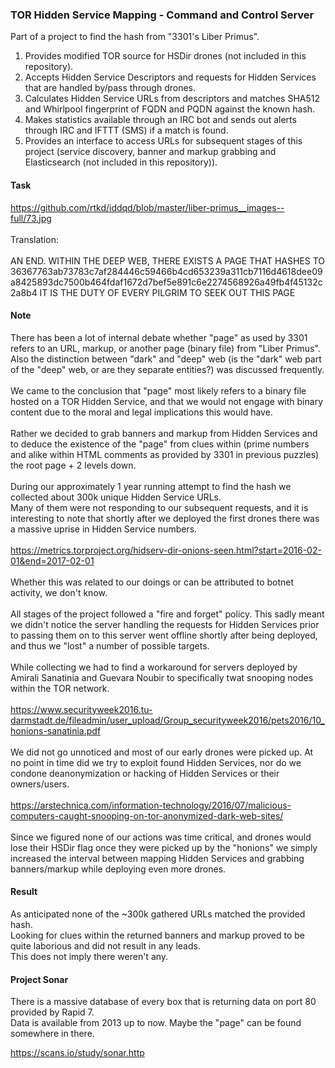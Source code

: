### TOR Hidden Service Mapping - Command and Control Server ###

Part of a project to find the hash from "3301's Liber Primus".<br>
1. Provides modified TOR source for HSDir drones (not included in this repository).
2. Accepts Hidden Service Descriptors and requests for Hidden Services that are handled by/pass through drones.
3. Calculates Hidden Service URLs from descriptors and matches SHA512 and Whirlpool fingerprint of FQDN and PQDN against the known hash.
4. Makes statistics available through an IRC bot and sends out alerts through IRC and IFTTT (SMS) if a match is found.
5. Provides an interface to access URLs for subsequent stages of this project (service discovery, banner and markup grabbing and Elasticsearch (not included in this repository)).

#### Task ####

https://github.com/rtkd/iddqd/blob/master/liber-primus__images--full/73.jpg<br>
<br>
Translation:<br>
<br>
AN  END. WITHIN  THE  DEEP  WEB,  THERE  EXISTS  A  PAGE  THAT  HASHES  TO 36367763ab73783c7af284446c59466b4cd653239a311cb7116d4618dee09a8425893dc7500b464fdaf1672d7bef5e891c6e2274568926a49fb4f45132c2a8b4 IT IS THE DUTY OF EVERY PILGRIM TO SEEK OUT THIS PAGE

#### Note ####

There has been a lot of internal debate whether "page" as used by 3301 refers to an URL, markup, or another page (binary file) from "Liber Primus". Also the distinction between "dark" and "deep" web (is the "dark" web part of the "deep" web, or are they separate entities?) was discussed frequently.<br>
<br>
We came to the conclusion that "page" most likely refers to a binary file hosted on a TOR Hidden Service, and that we would not engage with binary content due to the moral and legal implications this would have.<br>
<br>
Rather we decided to grab banners and markup from Hidden Services and to deduce the existence of the "page" from clues within (prime numbers and alike within HTML comments as provided by 3301 in previous puzzles) the root page + 2 levels down.<br>
<br>
During our approximately 1 year running attempt to find the hash we collected about 300k unique Hidden Service URLs.<br>
Many of them were not responding to our subsequent requests, and it is interesting to note that shortly after we deployed the first drones there was a massive uprise in Hidden Service numbers.<br>
<br>
https://metrics.torproject.org/hidserv-dir-onions-seen.html?start=2016-02-01&end=2017-02-01<br>
<br>
Whether this was related to our doings or can be attributed to botnet activity, we don't know.<br>
<br>
All stages of the project followed a "fire and forget" policy. This sadly meant we didn't notice the server handling the requests for Hidden Services prior to passing them on to this server went offline shortly after being deployed, and thus we "lost" a number of possible targets.<br>
<br>
While collecting we had to find a workaround for servers deployed by Amirali Sanatinia and Guevara Noubir to specifically twat snooping nodes within the TOR network.<br>
<br>
https://www.securityweek2016.tu-darmstadt.de/fileadmin/user_upload/Group_securityweek2016/pets2016/10_honions-sanatinia.pdf<br>
<br>
We did not go unnoticed and most of our early drones were picked up. At no point in time did we try to exploit found Hidden Services, nor do we condone deanonymization or hacking of Hidden Services or their owners/users.<br>
<br>
https://arstechnica.com/information-technology/2016/07/malicious-computers-caught-snooping-on-tor-anonymized-dark-web-sites/<br>
<br>
Since we figured none of our actions was time critical, and drones would lose their HSDir flag once they were picked up by the "honions" we simply increased the interval between mapping Hidden Services and grabbing banners/markup while deploying even more drones.<br>

#### Result ####

As anticipated none of the ~300k gathered URLs matched the provided hash.<br>
Looking for clues within the returned banners and markup proved to be quite laborious and did not result in any leads.<br>
This does not imply there weren't any.

#### Project Sonar ####

There is a massive database of every box that is returning data on port 80 provided by Rapid 7.<br>
Data is available from 2013 up to now. Maybe the "page" can be found somewhere in there.<br>

https://scans.io/study/sonar.http